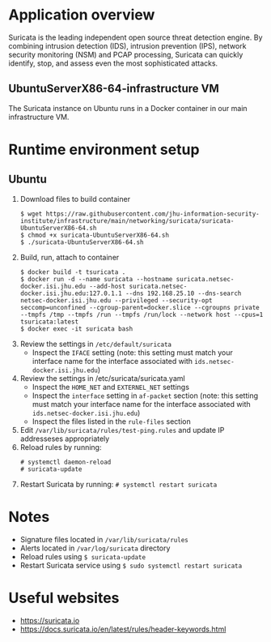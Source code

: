 # Application overview
Suricata is the leading independent open source threat detection engine. By combining intrusion detection (IDS), intrusion prevention (IPS), network security monitoring (NSM) and PCAP processing, Suricata can quickly identify, stop, and assess even the most sophisticated attacks.

## UbuntuServerX86-64-infrastructure VM
The Suricata instance on Ubuntu runs in a Docker container in our main infrastructure VM.

# Runtime environment setup

## Ubuntu
1. Download files to build container
    ```
    $ wget https://raw.githubusercontent.com/jhu-information-security-institute/infrastructure/main/networking/suricata/suricata-UbuntuServerX86-64.sh
    $ chmod +x suricata-UbuntuServerX86-64.sh
    $ ./suricata-UbuntuServerX86-64.sh
    ```
1. Build, run, attach to container
    ```
    $ docker build -t tsuricata .
    $ docker run -d --name suricata --hostname suricata.netsec-docker.isi.jhu.edu --add-host suricata.netsec-docker.isi.jhu.edu:127.0.1.1 --dns 192.168.25.10 --dns-search netsec-docker.isi.jhu.edu --privileged --security-opt seccomp=unconfined --cgroup-parent=docker.slice --cgroupns private --tmpfs /tmp --tmpfs /run --tmpfs /run/lock --network host --cpus=1 tsuricata:latest   
    $ docker exec -it suricata bash 
    ```
1. Review the settings in `/etc/default/suricata`
    * Inspect the `IFACE` setting (note: this setting must match your interface name for the interface associated with `ids.netsec-docker.isi.jhu.edu`)
1. Review the settings in /etc/suricata/suricata.yaml
    * Inspect the `HOME_NET` and `EXTERNEL_NET` settings
    * Inspect the `interface` setting in `af-packet` section (note: this setting must match your interface name for the interface associated with `ids.netsec-docker.isi.jhu.edu`)
    * Inspect the files listed in the `rule-files` section    
1. Edit `/var/lib/suricata/rules/test-ping.rules` and update IP addresseses appropriately
1. Reload rules by running:
   ```
   # systemctl daemon-reload
   # suricata-update
   ```
1. Restart Suricata by running: `# systemctl restart suricata`

# Notes
* Signature files located in `/var/lib/suricata/rules`
* Alerts located in `/var/log/suricata` directory
* Reload rules using `$ suricata-update`
* Restart Suricata service using `$ sudo systemctl restart suricata`

# Useful websites
* https://suricata.io
* https://docs.suricata.io/en/latest/rules/header-keywords.html
